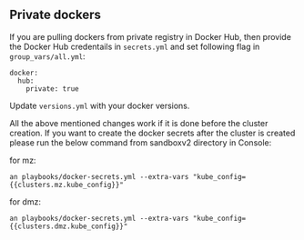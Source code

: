 ## Private dockers
If you are pulling dockers from private registry in Docker Hub, then provide the Docker Hub credentails in `secrets.yml` and set following flag in `group_vars/all.yml`:
```
docker:
  hub:
    private: true
```

Update `versions.yml` with your docker versions.

All the above mentioned changes work if it is done before the cluster creation. If you want to create the docker secrets after the cluster is created please run the below command from sandboxv2 directory in Console:

for mz:
```
an playbooks/docker-secrets.yml --extra-vars "kube_config={{clusters.mz.kube_config}}"
```

for dmz:
```
an playbooks/docker-secrets.yml --extra-vars "kube_config={{clusters.dmz.kube_config}}"
```
